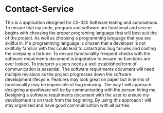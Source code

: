 # Contact-Service
This is a application designed for CS-320 Software testing and automations.
To ensure that my code, program and software are functional and secure begins with choosing the proper programing language that will best suit the of the project. As well as choosing a programming language that you are skillful in. If a programming language is chosen that a developer is not skillfully familiar with this could lead to catastrphic bug failures and costing the company a fortune. To ensure functionality frequent checks with the software requirments document is imperative to ensure no functions are over looked. To interpret a users needs a well established form of communication is essential. The software requirments document will need multiple revisions as the project progresses down the software development lifecycle. Features may look great on paper but in terms of functionality may be impossible of bug inducing. The way I will approach designing anysoftware will be by communicating with the person hiring me. Designing a software requirments document with the user to ensure my development is on track from the beginning. By using this approach I will stay organized and have good commuinication with all parties.
